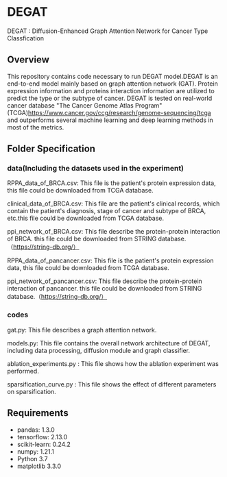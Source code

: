 
# DEGAT
DEGAT : Diffusion-Enhanced Graph Attention Network for Cancer Type Classfication

## Overview
This repository contains code necessary to run DEGAT model.DEGAT is an end-to-end model mainly based on graph attention network (GAT). Protein expression information and proteins interaction information are utilized to predict the type or the subtype of cancer. DEGAT is tested on real-world cancer database "The Cancer Genome Atlas Program"(TCGA)https://www.cancer.gov/ccg/research/genome-sequencing/tcga and outperforms several machine learning and deep learning methods in most of the metrics.

## Folder Specification

### data(Including the datasets used in the experiment)
RPPA_data_of_BRCA.csv: This file is the patient's protein expression data, this file could be downloaded from TCGA database.

clinical_data_of_BRCA.csv: This file are the patient's clinical records, which contain the patient's diagnosis, stage of cancer and subtype of BRCA, etc.this file could be downloaded from TCGA database.

ppi_network_of_BRCA.csv: This file describe the protein-protein interaction of BRCA. this file could be downloaded from STRING database.（https://string-db.org/）

RPPA_data_of_pancancer.csv: This file is the patient's protein expression data, this file could be downloaded from TCGA database.

ppi_network_of_pancancer.csv: This file describe the protein-protein interaction of pancancer. this file could be downloaded from STRING database.（https://string-db.org/）

### codes
gat.py: This file describes a graph attention network.

models.py: This file contains the overall network architecture of DEGAT, including data processing, diffusion module and graph classifier.

ablation_experiments.py : This file shows how the ablation experiment was performed.

sparsification_curve.py : This file shows the effect of different parameters on sparsification.

## Requirements
- pandas: 1.3.0
- tensorflow: 2.13.0
- scikit-learn: 0.24.2
- numpy: 1.21.1
- Python 3.7
- matplotlib 3.3.0
